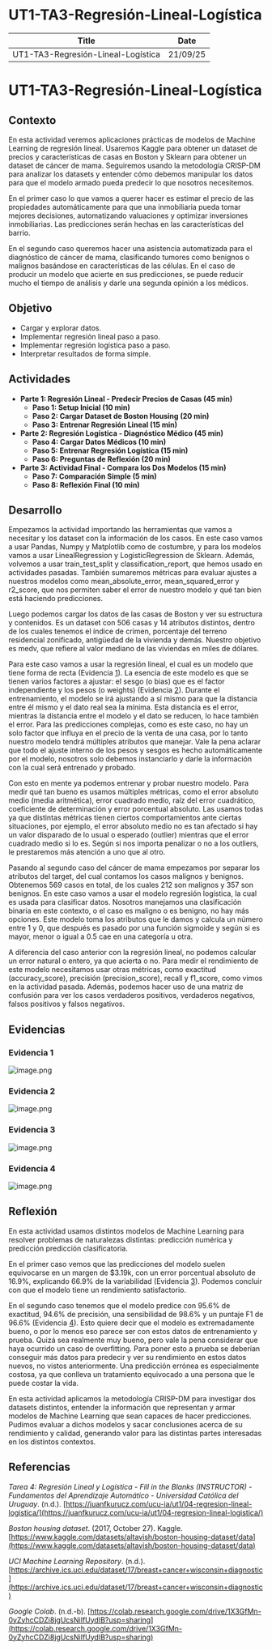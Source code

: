 # UT1-TA3-Regresión-Lineal-Logística

| Title | Date |
| --- | --- |
| UT1-TA3-Regresión-Lineal-Logística | 21/09/25 |

# UT1-TA3-Regresión-Lineal-Logística

## **Contexto**

En esta actividad veremos aplicaciones prácticas de modelos de Machine Learning de regresión lineal. Usaremos Kaggle para obtener un dataset de precios y características de casas en Boston y Sklearn para obtener un dataset de cáncer de mama. Seguiremos usando la metodología CRISP-DM para analizar los datasets y entender cómo debemos manipular los datos para que el modelo armado pueda predecir lo que nosotros necesitemos.

En el primer caso lo que vamos a querer hacer es estimar el precio de las propiedades automáticamente para que una inmobiliaria pueda tomar mejores decisiones, automatizando valuaciones y optimizar inversiones inmobiliarias. Las predicciones serán hechas en las características del barrio.

En el segundo caso queremos hacer una asistencia automatizada para el diagnóstico de cáncer de mama, clasificando tumores como benignos o malignos basándose en características de las células. En el caso de producir un modelo que acierte en sus predicciones, se puede reducir mucho el tiempo de análisis y darle una segunda opinión a los médicos.

## **Objetivo**

- Cargar y explorar datos.
- Implementar regresión lineal paso a paso.
- Implementar regresión logística paso a paso.
- Interpretar resultados de forma simple.

## **Actividades**

- **Parte 1: Regresión Lineal - Predecir Precios de Casas (45 min)**
    - **Paso 1: Setup Inicial (10 min)**
    - **Paso 2: Cargar Dataset de Boston Housing (20 min)**
    - **Paso 3: Entrenar Regresión Lineal (15 min)**
- **Parte 2: Regresión Logística - Diagnóstico Médico (45 min)**
    - **Paso 4: Cargar Datos Médicos (10 min)**
    - **Paso 5: Entrenar Regresión Logística (15 min)**
    - **Paso 6: Preguntas de Reflexión (20 min)**
- **Parte 3: Actividad Final - Compara los Dos Modelos (15 min)**
    - **Paso 7: Comparación Simple (5 min)**
    - **Paso 8: Reflexión Final (10 min)**

## **Desarrollo**

Empezamos la actividad importando las herramientas que vamos a necesitar y los dataset con la información de los casos. En este caso vamos a usar Pandas, Numpy y Matplotlib como de costumbre, y para los modelos vamos a usar LinealRegression y LogisticRegression de Sklearn. Además, volvemos a usar train_test_split y classification_report, que hemos usado en actividades pasadas. También sumaremos métricas para evaluar ajustes a nuestros modelos como mean_absolute_error, mean_squared_error y r2_score, que nos permiten saber el error de nuestro modelo y qué tan bien está haciendo predicciones.

Luego podemos cargar los datos de las casas de Boston y ver su estructura y contenidos. Es un dataset con 506 casas y 14 atributos distintos, dentro de los cuales tenemos el índice de crimen, porcentaje del terreno residencial zonificado, antigüedad de la vivienda y demás. Nuestro objetivo es medv, que refiere al valor mediano de las viviendas en miles de dólares.

Para este caso vamos a usar la regresión lineal, el cual es un modelo que tiene forma de recta (Evidencia [1](#evidencia-1)). La esencia de este modelo es que se tienen varios factores a ajustar: el sesgo (o bias) que es el factor independiente y los pesos (o weights) (Evidencia [2](#evidencia-2)). Durante el entrenamiento, el modelo se irá ajustando a sí mismo para que la distancia entre él mismo y el dato real sea la mínima. Esta distancia es el error, mientras la distancia entre el modelo y el dato se reducen, lo hace también el error. Para las predicciones complejas, como es este caso, no hay un solo factor que influya en el precio de la venta de una casa, por lo tanto nuestro modelo tendrá múltiples atributos que manejar. Vale la pena aclarar que todo el ajuste interno de los pesos y sesgos es hecho automáticamente por el modelo, nosotros solo debemos instanciarlo y darle la información con la cual será entrenado y probado.

Con esto en mente ya podemos entrenar y probar nuestro modelo. Para medir qué tan bueno es usamos múltiples métricas, como el error absoluto medio (media aritmética), error cuadrado medio, raíz del error cuadrático, coeficiente de determinación y error porcentual absoluto. Las usamos todas ya que distintas métricas tienen ciertos comportamientos ante ciertas situaciones, por ejemplo, el error absoluto medio no es tan afectado si hay un valor disparado de lo usual o esperado (outlier) mientras que el error cuadrado medio si lo es. Según si nos importa penalizar o no a los outliers, le prestaremos más atención a uno que al otro.

Pasando al segundo caso del cáncer de mama empezamos por separar los atributos del target, del cual contamos los casos malignos y benignos. Obtenemos 569 casos en total, de los cuales 212 son malignos y 357 son benignos. En este caso vamos a usar el modelo regresión logística, la cual es usada para clasificar datos. Nosotros manejamos una clasificación binaria en este contexto, o el caso es maligno o es benigno, no hay más opciones. Este modelo toma los atributos que le damos y calcula un número entre 1 y 0, que después es pasado por una función sigmoide y según si es mayor, menor o igual a 0.5 cae en una categoría u otra.

A diferencia del caso anterior con la regresión lineal, no podemos calcular un error natural o entero, ya que acierta o no. Para medir el rendimiento de este modelo necesitamos usar otras métricas, como exactitud (accuracy_score), precisión (precision_score), recall y f1_score, como vimos en la actividad pasada. Además, podemos hacer uso de una matriz de confusión para ver los casos verdaderos positivos, verdaderos negativos, falsos positivos y falsos negativos.

## **Evidencias**

### Evidencia 1

![image.png](../assets/ut1_ta3/image.png)

### Evidencia 2

![image.png](../assets/ut1_ta3/image_1.png)

### Evidencia 3

![image.png](../assets/ut1_ta3/image_2.png)

### Evidencia 4

![image.png](../assets/ut1_ta3/image_3.png)

## **Reflexión**

En esta actividad usamos distintos modelos de Machine Learning para resolver problemas de naturalezas distintas: predicción numérica y predicción predicción clasificatoria.

En el primer caso vemos que las predicciones del modelo suelen equivocarse en un margen de $3.19k, con un error porcentual absoluto de 16.9%, explicando 66.9% de la variabilidad (Evidencia [3](#evidencia-3)). Podemos concluir con que el modelo tiene un rendimiento satisfactorio.

En el segundo caso tenemos que el modelo predice con 95.6% de exactitud, 94.6% de precisión, una sensibilidad de 98.6% y un puntaje F1 de 96.6% (Evidencia [4](#evidencia-4)). Esto quiere decir que el modelo es extremadamente bueno, o por lo menos eso parece ser con estos datos de entrenamiento y prueba. Quizá sea realmente muy bueno, pero vale la pena considerar que haya ocurrido un caso de overfitting. Para poner esto a prueba se deberían conseguir más datos para predecir y ver su rendimiento en estos datos nuevos, no vistos anteriormente. Una predicción errónea es especialmente costosa, ya que conlleva un tratamiento equivocado a una persona que le puede costar la vida.

En esta actividad aplicamos la metodología CRISP-DM para investigar dos datasets distintos, entender la información que representan y armar modelos de Machine Learning que sean capaces de hacer predicciones. Pudimos evaluar a dichos modelos y sacar conclusiones acerca de su rendimiento y calidad, generando valor para las distintas partes interesadas en los distintos contextos.

## **Referencias**

*Tarea 4: Regresión Lineal y Logística - Fill in the Blanks (INSTRUCTOR) - Fundamentos del Aprendizaje Automático - Universidad Católica del Uruguay*. (n.d.). [https://juanfkurucz.com/ucu-ia/ut1/04-regresion-lineal-logistica/](https://juanfkurucz.com/ucu-ia/ut1/04-regresion-lineal-logistica/)

*Boston housing dataset*. (2017, October 27). Kaggle. [https://www.kaggle.com/datasets/altavish/boston-housing-dataset/data](https://www.kaggle.com/datasets/altavish/boston-housing-dataset/data)

*UCI Machine Learning Repository*. (n.d.). [https://archive.ics.uci.edu/dataset/17/breast+cancer+wisconsin+diagnostic](https://archive.ics.uci.edu/dataset/17/breast+cancer+wisconsin+diagnostic)

*Google Colab*. (n.d.-b). [https://colab.research.google.com/drive/1X3GfMn-0yZyhcCDZi8jgUcsNiIfUydIB?usp=sharing](https://colab.research.google.com/drive/1X3GfMn-0yZyhcCDZi8jgUcsNiIfUydIB?usp=sharing)